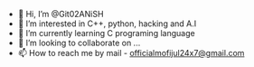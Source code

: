 - 👋 Hi, I’m @Git02ANiSH
- 👀 I’m interested in C++, python, hacking and A.I
- 🌱 I’m currently learning C programing language 
- 💞️ I’m looking to collaborate on ...
- 📫 How to reach me by mail - officialmofijul24x7@gmail.com

<!---
Git02ANiSH/Git02ANiSH is a ✨ special ✨ repository because its `README.md` (this file) appears on your GitHub profile.
You can click the Preview link to take a look at your changes.
--->
